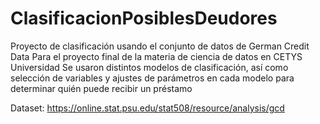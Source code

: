 # ClasificacionPosiblesDeudores
Proyecto de clasificación usando el conjunto de datos de German Credit Data
Para el proyecto final de la materia de ciencia de datos en CETYS Universidad
Se usaron distintos modelos de clasificación, así como selección de variables y ajustes de parámetros en cada modelo para determinar quién puede recibir un préstamo

Dataset: https://online.stat.psu.edu/stat508/resource/analysis/gcd

